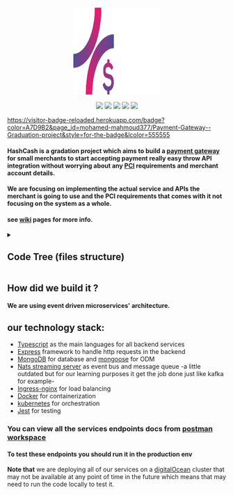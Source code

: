<p align="center">
  <a href="http://www.hashcash.digital/"><img src="/Images/Logo/Asset logo 2 2.svg" height="200" width="200"></a>
</p>


<!-- shields -->

<p align="center">
  <img src="https://img.shields.io/badge/Maintained%3F-Yes-purple?style=for-the-badge">
  <img src="https://img.shields.io/github/issues/mohamed-mahmoud377/Payment-Gateway--Graduation-project?color=deeppink&style=for-the-badge">
  <img src="https://img.shields.io/github/stars/mohamed-mahmoud377/Payment-Gateway--Graduation-project?style=for-the-badge&color=purple">
  <img src="https://img.shields.io/github/forks/mohamed-mahmoud377/Payment-Gateway--Graduation-project?color=blueviolet&style=for-the-badge">
  <img src="https://visitor-badge-reloaded.herokuapp.com/badge?color=9D3480&page_id=mohamed-mahmoud377/Payment-Gateway--Graduation-project&style=for-the-badge&lcolor=555555"/>
</p>

<!-- shields -->

https://visitor-badge-reloaded.herokuapp.com/badge?color=A7D9B2&page_id=mohamed-mahmoud377/Payment-Gateway--Graduation-project&style=for-the-badge&lcolor=555555

#### HashCash is a gradation project which aims to build a [payment gateway](https://en.wikipedia.org/wiki/Payment_gateway) for small merchants to start accepting payment really easy throw API integration without worrying about any [PCI](https://www.pcisecuritystandards.org/) requirements and merchant account details.
#### We are focusing on implementing the actual service and APIs the merchant is going to use and the PCI requirements that comes with it not focusing on the system as a whole.

#### see [wiki](https://github.com/mohamed-mahmoud377/Payment-Gateway--Graduation-project/wiki) pages for more info.

<!-- Code Tree (files structure) -->

<details>
   <summary><h2> Code Tree (files structure) </h2></summary>


```bash
Payment-Gateway--Graduation-project
├── apikey-manager
│   ├── docker
│   │   ├── Dockerfile-dev
│   │   └── Dockerfile-prod
│   ├── package.json
│   ├── package-lock.json
│   ├── src
│   │   ├── app.ts
│   │   ├── events
│   │   │   ├── eventTypes
│   │   │   │   ├── APIKeyVerifiedEvent.ts
│   │   │   │   └── verifyAPIKeyEvent.ts
│   │   │   ├── listeners
│   │   │   │   ├── emailVerifiedListener.ts
│   │   │   │   ├── merchantActivationListener.ts
│   │   │   │   └── verifyAPIKeyListener.ts
│   │   │   └── publishers
│   │   │       └── APIKeyVerifiedPublisher.ts
│   │   ├── index.ts
│   │   ├── models
│   │   │   └── keys.ts
│   │   ├── nats
│   │   │   └── nats-wrapper.ts
│   │   ├── routes
│   │   │   ├── changeMode.ts
│   │   │   ├── getKey.ts
│   │   │   └── getMode.ts
│   │   ├── types
│   │   │   └── queueGroupName.ts
│   │   └── utils
│   │       └── generateKey.ts
│   └── tsconfig.json
├── auth
│   ├── config
│   │   ├── dev.ts
│   │   ├── keys.ts
│   │   └── prod.ts
│   ├── docker
│   │   ├── Dockerfile-dev
│   │   └── Dockerfile-prod
│   ├── package.json
│   ├── package-lock.json
│   ├── src
│   │   ├── app.ts
│   │   ├── events
│   │   │   ├── listeners
│   │   │   │   └── merchantActivationListener.ts
│   │   │   └── publishers
│   │   │       ├── emailVerifiedPublisher.ts
│   │   │       ├── userCreatedPublisher.ts
│   │   │       ├── userForgotPasswordPublisher.ts
│   │   │       └── userLoggingInPublisher.ts
│   │   ├── helpers
│   │   │   └── runInDevelopment.ts
│   │   ├── index.ts
│   │   ├── middlewares
│   │   │   ├── rquireAuthforcurrent.ts
│   │   │   └── twoWayAuth.ts
│   │   ├── models
│   │   │   ├── loginSession.ts
│   │   │   └── user.ts
│   │   ├── nats
│   │   │   ├── __mocks__
│   │   │   │   └── nats-wrapper.ts
│   │   │   └── nats-wrapper.ts
│   │   ├── routes
│   │   │   ├── checkPassword.ts
│   │   │   ├── clearSessions.ts
│   │   │   ├── currentUser.ts
│   │   │   ├── deactivateMerchant.ts
│   │   │   ├── enableTwoFactorAuth.ts
│   │   │   ├── forgotPassword.ts
│   │   │   ├── getUsers.ts
│   │   │   ├── getUser.ts
│   │   │   ├── login.ts
│   │   │   ├── me.ts
│   │   │   ├── otpRegister.ts
│   │   │   ├── otpResend.ts
│   │   │   ├── refreshAccess.ts
│   │   │   ├── resetPassword.ts
│   │   │   ├── signout.ts
│   │   │   ├── signup.ts
│   │   │   ├── __test__
│   │   │   │   ├── checkPassword.test.ts
│   │   │   │   ├── login.test.ts
│   │   │   │   ├── otpRegister.test.ts.old
│   │   │   │   └── signup.test.ts
│   │   │   └── verifyEmail.ts
│   │   ├── test
│   │   │   └── setup.ts
│   │   ├── types
│   │   │   ├── queueGroupName.ts
│   │   │   └── roles.ts
│   │   └── utils
│   │       ├── generateFackUsers.ts
│   │       ├── jwtGenerator.ts
│   │       ├── otpGenerator.ts
│   │       ├── passwordManger.ts
│   │       └── userAgentParser.ts
│   └── tsconfig.json
├── checkout
│   ├── docker
│   │   ├── Dockerfile-dev
│   │   └── Dockerfile-prod
│   ├── package.json
│   ├── package-lock.json
│   ├── src
│   │   ├── app.ts
│   │   ├── events
│   │   │   ├── eventsTypes
│   │   │   │   ├── APIKeyVerifiedEvent.ts
│   │   │   │   ├── checkoutSessionCreated.ts
│   │   │   │   └── verifyAPIKeyEvent.ts
│   │   │   ├── listeners
│   │   │   │   └── APIKeyVerifiedListeners.ts
│   │   │   └── publishers
│   │   │       ├── checkoutSessionCreatedPublisher.ts
│   │   │       └── verifyAPIKeyPublisher.ts
│   │   ├── index.ts
│   │   ├── models
│   │   │   ├── checkoutSession.ts
│   │   │   ├── customer.ts
│   │   │   └── item.ts
│   │   ├── nats
│   │   │   └── nats-wrapper.ts
│   │   ├── routes
│   │   │   ├── createCheckoutSession.ts
│   │   │   ├── getCheckoutSeeion.ts
│   │   │   └── init.ts
│   │   ├── types
│   │   │   ├── chckoutStatus.ts
│   │   │   └── queueGroupName.ts
│   │   └── validators
│   │       └── validateCreateCheckoutSession.ts
│   └── tsconfig.json
├── client
│   ├── angular.json
│   ├── Dockerfile
│   ├── karma.conf.js
│   ├── nginx.conf
│   ├── package.json
│   ├── package-lock.json
│   ├── README.md
│   ├── src
│   │   ├── app
│   │   │   ├── app.component.css
│   │   │   ├── app.component.html
│   │   │   ├── app.component.spec.ts
│   │   │   ├── app.component.ts
│   │   │   ├── app.module.ts
│   │   │   ├── app-routing.module.ts
│   │   │   ├── checkout
│   │   │   │   ├── checkout.component.css
│   │   │   │   ├── checkout.component.html
│   │   │   │   ├── checkout.component.spec.ts
│   │   │   │   └── checkout.component.ts
│   │   │   ├── forget-password
│   │   │   │   ├── forget-password.component.css
│   │   │   │   ├── forget-password.component.html
│   │   │   │   ├── forget-password.component.spec.ts
│   │   │   │   └── forget-password.component.ts
│   │   │   ├── guards
│   │   │   │   ├── auth.guard.ts
│   │   │   │   ├── login.guard.ts
│   │   │   │   └── verify-email.guard.ts
│   │   │   ├── home
│   │   │   │   ├── Components
│   │   │   │   │   ├── activate-account
│   │   │   │   │   │   ├── activate-account.component.css
│   │   │   │   │   │   ├── activate-account.component.html
│   │   │   │   │   │   ├── activate-account.component.spec.ts
│   │   │   │   │   │   ├── activate-account.component.ts
│   │   │   │   │   │   ├── activation-form
│   │   │   │   │   │   │   ├── activation-form.component.css
│   │   │   │   │   │   │   ├── activation-form.component.html
│   │   │   │   │   │   │   ├── activation-form.component.spec.ts
│   │   │   │   │   │   │   └── activation-form.component.ts
│   │   │   │   │   │   ├── declined
│   │   │   │   │   │   │   ├── declined.component.css
│   │   │   │   │   │   │   ├── declined.component.html
│   │   │   │   │   │   │   ├── declined.component.spec.ts
│   │   │   │   │   │   │   └── declined.component.ts
│   │   │   │   │   │   └── pending
│   │   │   │   │   │       ├── pending.component.css
│   │   │   │   │   │       ├── pending.component.html
│   │   │   │   │   │       ├── pending.component.spec.ts
│   │   │   │   │   │       └── pending.component.ts
│   │   │   │   │   ├── navbar
│   │   │   │   │   │   ├── navbar.component.css
│   │   │   │   │   │   ├── navbar.component.html
│   │   │   │   │   │   ├── navbar.component.spec.ts
│   │   │   │   │   │   └── navbar.component.ts
│   │   │   │   │   └── profile
│   │   │   │   │       ├── profile.component.css
│   │   │   │   │       ├── profile.component.html
│   │   │   │   │       ├── profile.component.spec.ts
│   │   │   │   │       └── profile.component.ts
│   │   │   │   ├── home.component.css
│   │   │   │   ├── home.component.html
│   │   │   │   ├── home.component.spec.ts
│   │   │   │   ├── home.component.ts
│   │   │   │   ├── home.module.ts
│   │   │   │   └── home-routing.module.ts
│   │   │   ├── login
│   │   │   │   ├── login.component.css
│   │   │   │   ├── login.component.html
│   │   │   │   ├── login.component.spec.ts
│   │   │   │   └── login.component.ts
│   │   │   ├── Models
│   │   │   │   ├── errors.ts
│   │   │   │   └── types.ts
│   │   │   ├── not-found
│   │   │   │   ├── not-found.component.css
│   │   │   │   ├── not-found.component.html
│   │   │   │   ├── not-found.component.spec.ts
│   │   │   │   └── not-found.component.ts
│   │   │   ├── primeng
│   │   │   │   └── primeng.module.ts
│   │   │   ├── reset-password
│   │   │   │   ├── reset-password.component.css
│   │   │   │   ├── reset-password.component.html
│   │   │   │   ├── reset-password.component.spec.ts
│   │   │   │   └── reset-password.component.ts
│   │   │   ├── Services
│   │   │   │   ├── auth.service.spec.ts
│   │   │   │   ├── auth.service.ts
│   │   │   │   ├── refresh-token.service.ts
│   │   │   │   ├── shared
│   │   │   │   │   └── handle-errors.service.ts
│   │   │   │   └── user.service.ts
│   │   │   ├── shared
│   │   │   │   ├── error
│   │   │   │   │   ├── error.component.css
│   │   │   │   │   ├── error.component.html
│   │   │   │   │   ├── error.component.spec.ts
│   │   │   │   │   └── error.component.ts
│   │   │   │   ├── interceptors
│   │   │   │   │   └── header.interceptor.ts
│   │   │   │   ├── loading
│   │   │   │   │   ├── component
│   │   │   │   │   │   └── comp-loading
│   │   │   │   │   │       ├── comp-loading.component.css
│   │   │   │   │   │       ├── comp-loading.component.html
│   │   │   │   │   │       └── comp-loading.component.ts
│   │   │   │   │   └── html
│   │   │   │   │       ├── loading.component.css
│   │   │   │   │       ├── loading.component.html
│   │   │   │   │       └── loading.component.ts
│   │   │   │   └── utils
│   │   │   │       └── cleanObj.ts
│   │   │   ├── signup
│   │   │   │   ├── signup.component.css
│   │   │   │   ├── signup.component.html
│   │   │   │   ├── signup.component.spec.ts
│   │   │   │   └── signup.component.ts
│   │   │   └── verify-email
│   │   │       ├── verify-email.component.css
│   │   │       ├── verify-email.component.html
│   │   │       ├── verify-email.component.spec.ts
│   │   │       └── verify-email.component.ts
│   │   ├── assets
│   │   │   └── images
│   │   │       ├── declined.png
│   │   │       ├── error.png
│   │   │       ├── haeder.png
│   │   │       ├── logo.png
│   │   │       ├── not-found.png
│   │   │       ├── otp.jpg
│   │   │       ├── otp.png
│   │   │       └── pending.png
│   │   ├── environments
│   │   │   ├── environment.prod.ts
│   │   │   └── environment.ts
│   │   ├── favicon.ico
│   │   ├── index.html
│   │   ├── main.ts
│   │   ├── polyfills.ts
│   │   ├── proxy.conf.json
│   │   ├── styles.css
│   │   └── test.ts
│   ├── tsconfig.app.json
│   ├── tsconfig.json
│   └── tsconfig.spec.json
├── common
│   ├── package.json
│   ├── package-lock.json
│   ├── src
│   │   ├── errors
│   │   │   ├── badRequestError.ts
│   │   │   ├── customError.ts
│   │   │   ├── forbiddenError.ts
│   │   │   ├── InternalServerError.ts
│   │   │   ├── notAuthorizedError.ts
│   │   │   ├── notFoundError.ts
│   │   │   ├── requestValidationError.ts
│   │   │   └── types
│   │   │       └── errorCodes.ts
│   │   ├── events
│   │   │   ├── eventTypes
│   │   │   │   ├── emailVerifiedEvent.ts
│   │   │   │   ├── forgotPasswordEvent.ts
│   │   │   │   ├── merchantActivationEvent.ts
│   │   │   │   ├── userCreatedEvent.ts
│   │   │   │   └── userLoggingInEvent.ts
│   │   │   ├── listeners
│   │   │   │   └── listener.ts
│   │   │   ├── publishers
│   │   │   │   └── publisher.ts
│   │   │   └── Subjects.ts
│   │   ├── index.ts
│   │   ├── middlewares
│   │   │   ├── errorHandler.ts
│   │   │   ├── requireAuth.ts
│   │   │   ├── restrictTo.ts
│   │   │   └── validateRequest.ts
│   │   ├── models
│   │   │   └── events.ts
│   │   ├── types
│   │   │   ├── modes.ts
│   │   │   ├── Payload.ts
│   │   │   └── roles.ts
│   │   └── utils
│   │       ├── APIFilter.ts
│   │       ├── decrypt.ts
│   │       ├── encrypt.ts
│   │       ├── handlerFactory.ts
│   │       ├── jwtGenerator.ts
│   │       ├── passwordManger.ts
│   │       ├── security.ts
│   │       └── sendSuccess.ts
│   └── tsconfig.json
├── customer
│   ├── docker
│   │   ├── Dockerfile-dev
│   │   └── Dockerfile-prod
│   ├── package.json
│   ├── package-lock.json
│   ├── src
│   │   ├── app.ts
│   │   ├── index.ts
│   │   └── nats
│   │       └── nats-wrapper.ts
│   └── tsconfig.json
├── emailing
│   ├── docker
│   │   ├── Dockerfile-dev
│   │   └── Dockerfile-prod
│   ├── package.json
│   ├── package-lock.json
│   ├── src
│   │   ├── emails
│   │   │   └── emails.ts
│   │   ├── events
│   │   │   └── listeners
│   │   │       ├── merchantActivationListener.ts
│   │   │       ├── merchantCreatedListener.ts
│   │   │       ├── merchantForgotPasswordListener.ts
│   │   │       └── userLoggingInListener.ts
│   │   ├── index.ts
│   │   ├── nats
│   │   │   └── nats-wrapper.ts
│   │   ├── types
│   │   │   └── queueGroupName.ts
│   │   └── views
│   │       └── emails
│   │           ├── applicationApproved.pug
│   │           ├── applicationDeclined.pug
│   │           ├── baseEmail.pug
│   │           ├── otp-login.pug
│   │           ├── otp-signup.pug
│   │           ├── passwordReset.pug
│   │           ├── _style.pug
│   │           └── welcome.pug
│   └── tsconfig.json
├── Images
│   └── Logo
│       ├── Asset 22.svg
│       ├── Asset 23.svg
│       ├── Asset logo 1 2.svg
│       ├── Asset logo 2 2.svg
│       └── icon 10.svg
├── infra
│   ├── k8s
│   │   ├── apikey-manager-depl.yaml
│   │   ├── apikey-manager-mongo-depl.yaml
│   │   ├── authentication-depl.yaml
│   │   ├── authentication-mongo-depl.yaml
│   │   ├── checkout-depl.yaml
│   │   ├── checkout-mongo-depl.yaml
│   │   ├── customer-depl.yaml
│   │   ├── customer-mongo-depl.yaml
│   │   ├── emailing-depl.yaml
│   │   ├── kms-depl.yaml
│   │   ├── kms-mongo-depl.yaml
│   │   ├── manage-business-depl.yaml
│   │   ├── manage-businessmongo-depl.yaml
│   │   ├── nats-depl.yaml
│   │   ├── payment-depl.yaml
│   │   ├── payment-mongo-depl.yaml
│   │   ├── tokenization-depl.yaml
│   │   └── tokenization-mongo-depl.yaml
│   ├── k8s-accounts
│   │   └── admin.yaml
│   ├── k8s-dev
│   │   ├── ingress-srv.yaml
│   │   ├── mongo-authentication-nodePort.yaml
│   │   └── mongo-kms-nodeport.yaml
│   └── k8s-prod
│       ├── client-deply.yaml
│       └── ingress-srv.yaml
├── kms
│   ├── docker
│   │   ├── Dockerfile-dev
│   │   └── Dockerfile-prod
│   ├── package.json
│   ├── package-lock.json
│   ├── src
│   │   ├── app.ts
│   │   ├── events
│   │   │   └── publishers
│   │   │       └── userLoggingInPublisher.ts
│   │   ├── helpers
│   │   │   └── runInDevelopment.ts
│   │   ├── index.ts
│   │   ├── middlewares
│   │   │   └── protect.ts
│   │   ├── models
│   │   │   ├── admin.ts
│   │   │   ├── events.ts.old
│   │   │   ├── key.ts
│   │   │   ├── loginSession.ts
│   │   │   └── tokens.ts
│   │   ├── nats
│   │   │   ├── __mocks__
│   │   │   │   └── nats-wrapper.ts
│   │   │   └── nats-wrapper.ts
│   │   ├── routes
│   │   │   ├── dataEncryptKey.ts
│   │   │   ├── decryptDataEncryptKey.ts
│   │   │   ├── deleteKey.ts
│   │   │   ├── deleteToken.ts
│   │   │   ├── generateMaster.ts
│   │   │   ├── getKeys.ts
│   │   │   ├── getKey.ts
│   │   │   ├── getServiceAccessToken.ts
│   │   │   ├── getTokens.ts
│   │   │   ├── login.ts
│   │   │   └── otpRegister.ts
│   │   └── utils
│   │       ├── decrypt.ts
│   │       ├── encrypt.ts
│   │       ├── generateKey.ts
│   │       ├── jwtGenerator.ts
│   │       ├── otpGenerator.ts
│   │       └── userAgentParser.ts
│   └── tsconfig.json
├── LICENSE
├── manage-business
│   ├── docker
│   │   ├── Dockerfile-dev
│   │   └── Dockerfile-prod
│   ├── package.json
│   ├── package-lock.json
│   ├── src
│   │   ├── app.ts
│   │   ├── events
│   │   │   ├── listeners
│   │   │   │   ├── emailVerifiedListener.ts
│   │   │   │   └── queueGroupName.ts
│   │   │   └── publishers
│   │   │       └── merchantActivatedPublisher.ts
│   │   ├── index.ts
│   │   ├── models
│   │   │   ├── bankAccount.ts
│   │   │   ├── businessActivationRequest.ts
│   │   │   ├── businessApplication.ts
│   │   │   ├── businessInfo.ts
│   │   │   └── businessOwner.ts
│   │   ├── nats
│   │   │   └── nats-wrapper.ts
│   │   ├── routes
│   │   │   ├── AllActivationsRequests.ts
│   │   │   ├── approveActivationRequest.ts
│   │   │   ├── declineActivationRequest.ts
│   │   │   ├── getAcitvationRequest.ts
│   │   │   ├── MyActivationRequest.ts
│   │   │   └── submitActivationRequest.ts
│   │   ├── types
│   │   │   └── RequestStatus.ts
│   │   └── utils
│   │       └── validator.ts
│   └── tsconfig.json
├── payment
│   ├── docker
│   │   ├── Dockerfile-dev
│   │   └── Dockerfile-prod
│   ├── package.json
│   ├── package-lock.json
│   ├── src
│   │   ├── app.ts
│   │   ├── events
│   │   │   ├── eventsTypes
│   │   │   │   ├── APIKeyVerifiedEvent.ts
│   │   │   │   ├── checkoutSessionCreated.ts
│   │   │   │   └── verifyAPIKeyEvent.ts
│   │   │   └── listeners
│   │   │       └── checkoutCreatedListener.ts
│   │   ├── index.ts
│   │   ├── models
│   │   │   ├── Item.ts
│   │   │   └── payment.ts
│   │   ├── nats
│   │   │   └── nats-wrapper.ts
│   │   └── types
│   │       ├── paymentStatus.ts
│   │       └── queueGroupName.ts
│   └── tsconfig.json
├── push.ps1
├── push.sh
├── README.md
├── skaffold.yaml
├── tokenization
│   ├── docker
│   │   ├── Dockerfile-dev
│   │   └── Dockerfile-prod
│   ├── package.json
│   ├── package-lock.json
│   ├── src
│   │   ├── app.ts
│   │   ├── helpers
│   │   │   └── runInDevelopment.ts
│   │   ├── index.ts
│   │   ├── middlewares
│   │   │   └── protect.ts
│   │   ├── models
│   │   │   ├── accessToken.ts
│   │   │   └── token.ts
│   │   ├── nats
│   │   │   ├── __mocks__
│   │   │   │   └── nats-wrapper.ts
│   │   │   └── nats-wrapper.ts
│   │   ├── routes
│   │   │   ├── deTokenize.ts
│   │   │   ├── getServiceAccessToken.ts
│   │   │   └── tokenize.ts
│   │   └── utils
│   │       └── generateToken.ts
│   └── tsconfig.json
└── updatePackages.ps1

150 directories, 399 files


```

</details>

<!-- Code Tree (files structure) -->

## How did we build it ?
#### We are using event driven microservices' architecture. 
## our technology stack:
- [Typescript](https://www.typescriptlang.org/) as the main languages for all backend services
- [Express](https://expressjs.com/) framework to handle http requests in the backend
- [MongoDB](https://www.mongodb.com/) for database and [mongoose](https://mongoosejs.com/docs/guide.html) for ODM
- [Nats streaming server](https://github.com/nats-io/nats-streaming-server) as event bus and message queue -a little outdated but for our learning purposes it get the job done just like kafka for example-
- [Ingress-nginx](https://kubernetes.github.io/ingress-nginx/) for load balancing 
- [Docker](https://www.docker.com/) for containerization
- [kubernetes](https://kubernetes.io/) for orchestration
- [Jest](https://jestjs.io/) for testing 
### You can view all the services endpoints  docs from [postman workspace](https://www.postman.com/planetary-water-344318/workspace/payment-gateway-gp)
#### To test these endpoints you should run it in the production env 
**Note that** we are deploying all of our services on a [digitalOcean](https://www.digitalocean.com/) cluster that may not be available at any point of time in the future
which means that may need to run the code locally to test it.
